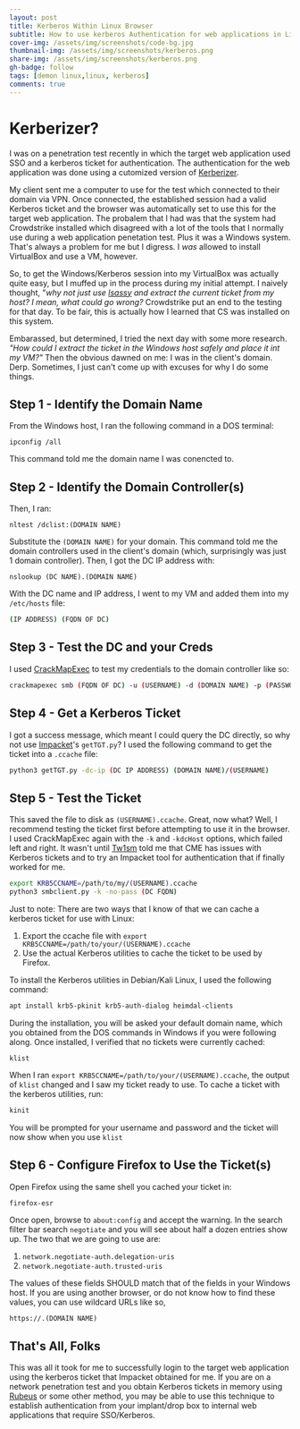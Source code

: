 ```yaml
---
layout: post
title: Kerberos Within Linux Browser 
subtitle: How to use kerberos Authentication for web applications in Linux
cover-img: /assets/img/screenshots/code-bg.jpg
thumbnail-img: /assets/img/screenshots/kerberos.png
share-img: /assets/img/screenshots/kerberos.png
gh-badge: follow
tags: [demon linux,linux, kerberos]
comments: true
---
```

# Kerberizer?
I was on a penetration test recently in which the target web application used SSO and a kerberos ticket for authentication. The authentication for the web application was done using a cutomized version of [Kerberizer](https://kerberizer.sourceforge.net/). 

My client sent me a computer to use for the test which connected to their domain via VPN. Once connected, the established session had a valid Kerberos ticket and the browser was automatically set to use this for the target web application. 
The probalem that I had was that the system had Crowdstrike installed which disagreed with a lot of the tools that I normally use during a web application penetation test. Plus it was a Windows system. That's always a problem for me but I digress. I *was* allowed to install VirtualBox and use a VM, however.

So, to get the Windows/Kerberos session into my VirtualBox was actually quite easy, but I muffed up in the process during my initial attempt. 
I naively thought, "*why not just use [lsassy](https://github.com/Hackndo/lsassy) and extract the current ticket from my host? I mean, what could go wrong?* Crowdstrike put an end to the testing for that day. To be fair, this is actually how I learned that CS was installed on this system. 

Embarassed, but determined, I tried the next day with some more research. *"How could I extract the ticket in the Windows host safely and place it int my VM?"* Then the obvious dawned on me: I was in the client's domain. Derp. Sometimes, I just can't come up with excuses for why I do some things. 
## Step 1 - Identify the Domain Name
From the Windows host, I ran the following command in a DOS terminal:
```dos
ipconfig /all
```
This command told me the domain name I was conencted to. 
## Step 2 - Identify the Domain Controller(s) 
Then, I ran:
```dos
nltest /dclist:(DOMAIN NAME)
```
Substitute the `(DOMAIN NAME)` for your domain. This command told me the domain controllers used in the client's domain (which, surprisingly was just 1 domain controller). Then, I got the DC IP address with:
```dos
nslookup (DC NAME).(DOMAIN NAME)
```
With the DC name and IP address, I went to my VM and added them into my `/etc/hosts` file:
```bash
(IP ADDRESS) (FQDN OF DC)
```
## Step 3 - Test the DC and your Creds
I used [CrackMapExec](https://github.com/Porchetta-Industries/CrackMapExec) to test my credentials to the domain controller like so:
```bash
crackmapexec smb (FQDN OF DC) -u (USERNAME) -d (DOMAIN NAME) -p (PASSWORD) 
```
## Step 4 - Get a Kerberos Ticket
I got a success message, which meant I could query the DC directly, so why not use [Impacket](https://github.com/SecureAuthCorp/impacket)'s `getTGT.py`? I used the following command to get the ticket into a `.ccache` file:
```bash
python3 getTGT.py -dc-ip (DC IP ADDRESS) (DOMAIN NAME)/(USERNAME)
```
## Step 5 - Test the Ticket
This saved the file to disk as `(USERNAME).ccache`. Great, now what? Well, I recommend testing the ticket first before attempting to use it in the browser. I used CrackMapExec again with the `-k` and `-kdcHost` options, which failed left and right. It wasn't until [Tw1sm](https://tw1sm.github.io) told me that CME has issues with Kerberos tickets and to try an Impacket tool for authentication that if finally worked for me. 
```bash
export KRB5CCNAME=/path/to/my/(USERNAME).ccache
python3 smbclient.py -k -no-pass (DC FQDN)
```
Just to note: There are two ways that I know of that we can cache a kerberos ticket for use with Linux:
 1. Export the ccache file with `export KRB5CCNAME=/path/to/your/(USERNAME).ccache`
 2. Use the actual Kerberos utilities to cache the ticket to be used by Firefox. 

To install the Kerberos utilities in Debian/Kali Linux, I used the following command:
```bash
apt install krb5-pkinit krb5-auth-dialog heimdal-clients
```
During the installation, you will be asked your default domain name, which you obtained from the DOS commands in Windows if you were following along. Once installed, I verified that no tickets were currently cached: 
```
klist
```
When I ran `export KRB5CCNAME=/path/to/your/(USERNAME).ccache`, the output of `klist` changed and I saw my ticket ready to use. To cache a ticket with the kerberos utilities, run:
```bash
kinit
```
You will be prompted for your username and password and the ticket will now show when you use `klist`
## Step 6 - Configure Firefox to Use the Ticket(s)
Open Firefox using the same shell you cached your ticket in:
```bash
firefox-esr
```
Once open, browse to `about:config` and accept the warning. In the search filter bar search `negotiate` and you will see about half a dozen entries show up. The two that we are going to use are:
1. `network.negotiate-auth.delegation-uris`
2. `network.negotiate-auth.trusted-uris`

The values of these fields SHOULD match that of the fields in your Windows host. If you are using another browser, or do not know how to find these values, you can use wildcard URLs like so,
```
https://.(DOMAIN NAME)
```
## That's All, Folks
This was all it took for me to successfully login to the target web application using the kerberos ticket that Impacket obtained for me. If you are on a network penetration test and you obtain Kerberos tickets in memory using [Rubeus](https://github.com/GhostPack/Rubeus) or some other method, you may be able to use this technique to establish authentication from your implant/drop box to internal web applications that require SSO/Kerberos. 







